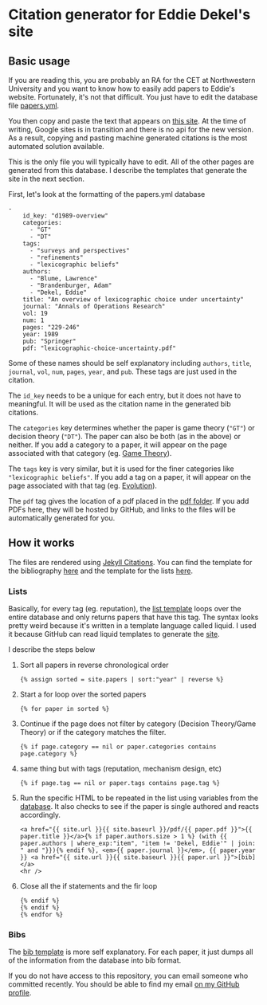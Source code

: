 # Citation generator for Eddie Dekel's site

## Basic usage

If you are reading this, you are probably an RA for the CET at Northwestern University and you want to know how to easily add papers to Eddie's website. Fortunately, it's not that difficult. You just have to edit the database file [papers.yml](_data/papers.yml).

You then copy and paste the text that appears on [this site](https://cet.econ.northwestern.edu/dekel/). At the time of writing, Google sites is in transition and there is no api for the new version. As a result, copying and pasting machine generated citations is the most automated solution available.

This is the only file you will typically have to edit. All of the other pages are generated from this database. I describe the templates that generate the site in the next section.

First, let's look at the formatting of the papers.yml database
```{yml}
-
    id_key: "d1989-overview"
    categories: 
      - "GT"
      - "DT"
    tags:
      - "surveys and perspectives"
      - "refinements"
      - "lexicographic beliefs"
    authors:
      - "Blume, Lawrence"
      - "Brandenburger, Adam"
      - "Dekel, Eddie"
    title: "An overview of lexicographic choice under uncertainty"
    journal: "Annals of Operations Research"
    vol: 19
    num: 1
    pages: "229-246"
    year: 1989
    pub: "Springer"
    pdf: "lexicographic-choice-uncertainty.pdf"
```
Some of these names should be self explanatory including `authors`, `title`, `journal`, `vol`, `num`, `pages`, `year`, and `pub`. These tags are just used in the citation. 

The `id_key` needs to be a unique for each entry, but it does not have to meaningful. It will be used as the citation name in the generated bib citations.

The `categories` key determines whether the paper is game theory (`"GT"`) or decision theory (`"DT"`). The paper can also be both (as in the above) or neither. If you add a category to a paper, it will appear on the page associated with that category (eg. [Game Theory](https://cet.econ.northwestern.edu/dekel/game-theory/)).

The `tags` key is very similar, but it is used for the finer categories like `"lexicographic beliefs"`. If you add a tag on a paper, it will appear on the page associated with that tag (eg. [Evolution](https://cet.econ.northwestern.edu/dekel/game-theory/evolution.html)).

The `pdf` tag gives the location of a pdf placed in the [pdf folder](pdf). If you add PDFs here, they will be hosted by GitHub, and links to the files will be automatically generated for you.

## How it works

The files are rendered using [Jekyll Citations](https://github.com/nucet/jekyll-citations/blob/master/_layouts/bib.html). You can find the template for the bibliography [here](https://github.com/nucet/jekyll-citations/blob/master/_layouts/bib.html) and the template for the lists [here](https://github.com/nucet/jekyll-citations/blob/master/_layouts/list.html).

### Lists

Basically, for every tag (eg. reputation), the [list template](https://github.com/nucet/jekyll-citations/blob/master/_layouts/list.html) loops over the entire database and only returns papers that have this tag. The syntax looks pretty weird because it's written in a template language called liquid. I used it because GitHub can read liquid templates to generate the [site](https://cet.econ.northwestern.edu/dekel).

I describe the steps below
1. Sort all papers in reverse chronological order
    ```
    {% assign sorted = site.papers | sort:"year" | reverse %}
    ```
2. Start a for loop over the sorted papers
    ```
    {% for paper in sorted %}
    ```
3. Continue if the page does not filter by category (Decision Theory/Game Theory) or if the category matches the filter.
    ```
    {% if page.category == nil or paper.categories contains page.category %}
    ```
4. same thing but with tags (reputation, mechanism design, etc)
    ```
    {% if page.tag == nil or paper.tags contains page.tag %}
    ```
5. Run the specific HTML to be repeated in the list using variables from the [database](_data\papers.yml). It also checks to see if the paper is single authored and reacts accordingly.
    ```
    <a href="{{ site.url }}{{ site.baseurl }}/pdf/{{ paper.pdf }}">{{ paper.title }}</a>{% if paper.authors.size > 1 %} (with {{ paper.authors | where_exp:"item", "item != 'Dekel, Eddie'" | join: " and "}}){% endif %}, <em>{{ paper.journal }}</em>, {{ paper.year }} <a href="{{ site.url }}{{ site.baseurl }}{{ paper.url }}">[bib]</a>
    <hr />
    ```
6. Close all the if statements and the fir loop
    ```
    {% endif %}
    {% endif %}
    {% endfor %}
    ```

### Bibs

The [bib template](https://github.com/nucet/jekyll-citations/blob/master/_layouts/bib.html) is more self explanatory. For each paper, it just dumps all of the information from the database into bib format.

If you do not have access to this repository, you can email someone who committed recently. You should be able to find my email [on my GitHub profile](https://github.com/MattWThomas).
